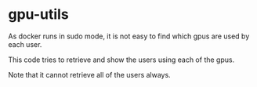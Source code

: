 # gpu-utils

As docker runs in sudo mode, it is not easy to find which gpus are used by each user.

This code tries to retrieve and show the users using each of the gpus.

Note that it cannot retrieve all of the users always.
